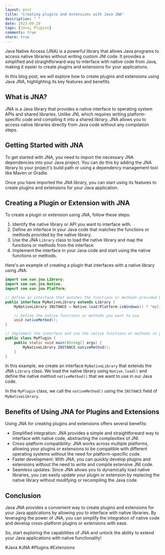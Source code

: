```yaml
---
layout: post
title: "Creating plugins and extensions with Java JNA"
description: " "
date: 2023-09-29
tags: [Java, Plugins]
comments: true
share: true
---
```


Java Native Access (JNA) is a powerful library that allows Java programs to access native libraries without writing custom JNI code. It provides a simplified and straightforward way to interface with native code from Java, making it easier to create plugins and extensions for your applications.

In this blog post, we will explore how to create plugins and extensions using Java JNA, highlighting its key features and benefits.

## What is JNA?

JNA is a Java library that provides a native interface to operating system APIs and shared libraries. Unlike JNI, which requires writing platform-specific code and compiling it into a shared library, JNA allows you to access native libraries directly from Java code without any compilation steps.

## Getting Started with JNA

To get started with JNA, you need to import the necessary JNA dependencies into your Java project. You can do this by adding the JNA library to your project's build path or using a dependency management tool like Maven or Gradle.

Once you have imported the JNA library, you can start using its features to create plugins and extensions for your Java application.

## Creating a Plugin or Extension with JNA

To create a plugin or extension using JNA, follow these steps:

1. Identify the native library or API you want to interface with.
2. Define an interface in your Java code that matches the functions or methods provided by the native library.
3. Use the JNA `Library` class to load the native library and map the functions or methods from the interface.
4. Implement the interface in your Java code and start using the native functions or methods.

Here's an example of creating a plugin that interfaces with a native library using JNA:

```java
import com.sun.jna.Library;
import com.sun.jna.Native;
import com.sun.jna.Platform;

// Define an interface that matches the functions or methods provided by the native library
public interface MyNativeLibrary extends Library {
    MyNativeLibrary INSTANCE = Native.load(Platform.isWindows() ? "mylib.dll" : "mylib", MyNativeLibrary.class);

    // Define the native functions or methods you want to use
    void nativeMethod();
}

// Implement the interface and use the native functions or methods in your Java code
public class MyPlugin {
    public static void main(String[] args) {
        MyNativeLibrary.INSTANCE.nativeMethod();
    }
}
```

In this example, we create an interface `MyNativeLibrary` that extends the JNA `Library` class. We load the native library using `Native.load()` and define the native method `nativeMethod()` that we want to use in our Java code.

In the `MyPlugin` class, we call the `nativeMethod()` using the `INSTANCE` field of `MyNativeLibrary`.

## Benefits of Using JNA for Plugins and Extensions

Using JNA for creating plugins and extensions offers several benefits:

- Simplified integration: JNA provides a simple and straightforward way to interface with native code, abstracting the complexities of JNI.
- Cross-platform compatibility: JNA works across multiple platforms, allowing your plugins or extensions to be compatible with different operating systems without the need for platform-specific code.
- Faster development: With JNA, you can quickly develop plugins and extensions without the need to write and compile extensive JNI code.
- Seamless updates: Since JNA allows you to dynamically load native libraries, you can easily update your plugin or extension by replacing the native library without modifying or recompiling the Java code.

## Conclusion

Java JNA provides a convenient way to create plugins and extensions for your Java applications by allowing you to interface with native libraries. By leveraging the power of JNA, you can simplify the integration of native code and develop cross-platform plugins or extensions with ease.

So, start exploring the capabilities of JNA and unlock the ability to extend your Java applications with native functionality!

#Java #JNA #Plugins #Extensions